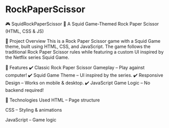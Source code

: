 # RockPaperScissor

🎮 SquidRockPaperScissor
🦑 A Squid Game-Themed Rock Paper Scissor (HTML, CSS & JS)

📌 Project Overview
This is a Rock Paper Scissor game with a Squid Game theme, built using HTML, CSS, and JavaScript. The game follows the traditional Rock Paper Scissor rules while featuring a custom UI inspired by the Netflix series Squid Game.

🎨 Features
✔️ Classic Rock Paper Scissor Gameplay – Play against computer!
✔️ Squid Game Theme – UI inspired by the series.
✔️ Responsive Design – Works on mobile & desktop.
✔️ JavaScript Game Logic – No backend required!

🚀 Technologies Used
HTML – Page structure

CSS – Styling & animations

JavaScript – Game logic
